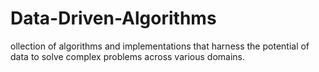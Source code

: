 # Data-Driven-Algorithms
 ollection of algorithms and implementations that harness the potential of data to solve complex problems across various domains. 
